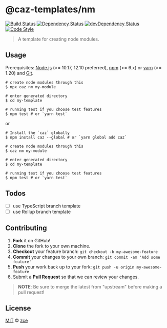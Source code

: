 # @caz-templates/nm

[![Build Status][travis-img]][travis-url]
[![Dependency Status][dependency-img]][dependency-url]
[![devDependency Status][devdependency-img]][devdependency-url]
[![Code Style][style-img]][style-url]

> A template for creating node modules.

## Usage

Prerequisites: [Node.js](https://nodejs.org) (>= 10.17, 12.10 preferred), [npm](https://www.npmjs.com) (>= 6.x) or [yarn](https://yarnpkg.com) (>= 1.20) and [Git](https://git-scm.com).

```shell
# create node modules through this
$ npx caz nm my-module

# enter generated directory
$ cd my-template

# running test if you choose test features
$ npm test # or `yarn test`
```

or

```shell
# Install the `caz` globally
$ npm install caz --global # or `yarn global add caz`

# create node modules through this
$ caz nm my-module

# enter generated directory
$ cd my-template

# running test if you choose test features
$ npm test # or `yarn test`
```

## Todos

- [ ] use TypeScript branch template
- [ ] use Rollup branch template

## Contributing

1. **Fork** it on GitHub!
2. **Clone** the fork to your own machine.
3. **Checkout** your feature branch: `git checkout -b my-awesome-feature`
4. **Commit** your changes to your own branch: `git commit -am 'Add some feature'`
5. **Push** your work back up to your fork: `git push -u origin my-awesome-feature`
6. Submit a **Pull Request** so that we can review your changes.

> **NOTE**: Be sure to merge the latest from "upstream" before making a pull request!

## License

[MIT](LICENSE) &copy; [zce](https://zce.me)



[travis-img]: https://img.shields.io/travis/caz-templates/nm
[travis-url]: https://travis-ci.org/caz-templates/nm
[dependency-img]: https://img.shields.io/david/caz-templates/nm
[dependency-url]: https://david-dm.org/caz-templates/nm
[devdependency-img]: https://img.shields.io/david/dev/caz-templates/nm
[devdependency-url]: https://david-dm.org/caz-templates/nm?type=dev
[style-img]: https://img.shields.io/badge/code_style-standard-brightgreen
[style-url]: https://standardjs.com
